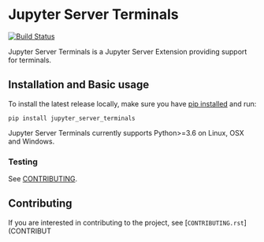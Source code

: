 # Jupyter Server Terminals

[![Build Status](https://github.com/jupyter-server/jupyter_server_termainls/workflows/CI/badge.svg?query=branch%3Amain++)](https://github.com/jupyter-server/jupyter_server_terminals/actions?query=branch%3Amain++)

Jupyter Server Terminals is a Jupyter Server Extension providing support for terminals.

## Installation and Basic usage

To install the latest release locally, make sure you have
[pip installed](https://pip.readthedocs.io/en/stable/installing/) and run:

    pip install jupyter_server_terminals

Jupyter Server Terminals currently supports Python>=3.6 on Linux, OSX and Windows.

### Testing

See [CONTRIBUTING](https://github.com/jupyter-server/jupyter_server_terminals/blob/main/CONTRIBUTING.rst#running-tests).

## Contributing

If you are interested in contributing to the project, see [`CONTRIBUTING.rst`](CONTRIBUT
